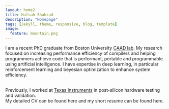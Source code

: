 ```yaml
---
layout: home2
title: Hafsah Shahzad
description: "Homepage"
tags: [Jekyll, theme, responsive, blog, template]
image:
  feature: mountain.png
---
```


I am a recent PhD graduate from Boston University <a href="https://www.bu.edu/caadlab/#/" target="_blank">CAAD lab</a>. My research focused on increasing performance efficiency of compilers and helping programmers achieve code that is performant, portable and programmable using artificial intelligence. I have expertise in deep learning, in particular reinforcement learning and beyesian optimization to enhance system efficiency.

<br />
Previously, I worked at <a href="https://www.ti.com/" target="_blank">Texas Instruments</a> in post-silicon hardware testing and validation. 

<br />
My detailed CV can be found here and my short resume can be found here.